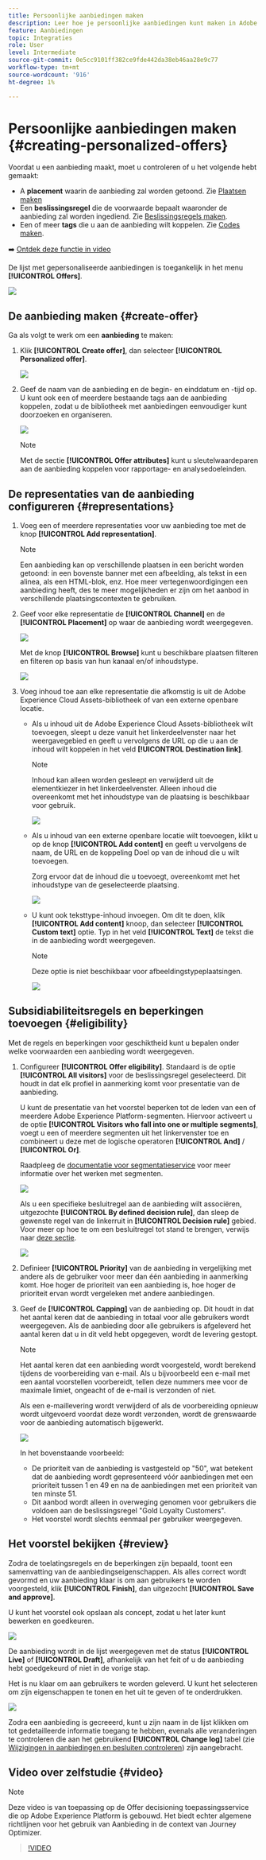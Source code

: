 ```yaml
---
title: Persoonlijke aanbiedingen maken
description: Leer hoe je persoonlijke aanbiedingen kunt maken in Adobe Experience Platform.
feature: Aanbiedingen
topic: Integraties
role: User
level: Intermediate
source-git-commit: 0e5cc9101ff382ce9fde442da38eb46aa28e9c77
workflow-type: tm+mt
source-wordcount: '916'
ht-degree: 1%

---
```


# Persoonlijke aanbiedingen maken {#creating-personalized-offers}

Voordat u een aanbieding maakt, moet u controleren of u het volgende hebt gemaakt:

* A **placement** waarin de aanbieding zal worden getoond. Zie [Plaatsen maken](../offer-library/creating-placements.md)
* Een **beslissingsregel** die de voorwaarde bepaalt waaronder de aanbieding zal worden ingediend. Zie [Beslissingsregels maken](../offer-library/creating-decision-rules.md).
* Een of meer **tags** die u aan de aanbieding wilt koppelen. Zie [Codes maken](../offer-library/creating-tags.md).

➡️ [Ontdek deze functie in video](#video)

De lijst met gepersonaliseerde aanbiedingen is toegankelijk in het menu **[!UICONTROL Offers]**.

![](../../assets/offers_list.png)

## De aanbieding maken {#create-offer}

Ga als volgt te werk om een **aanbieding** te maken:

1. Klik **[!UICONTROL Create offer]**, dan selecteer **[!UICONTROL Personalized offer]**.

   ![](../../assets/create_offer.png)

1. Geef de naam van de aanbieding en de begin- en einddatum en -tijd op. U kunt ook een of meerdere bestaande tags aan de aanbieding koppelen, zodat u de bibliotheek met aanbiedingen eenvoudiger kunt doorzoeken en organiseren.

   ![](../../assets/offer_details.png)

   >[!NOTE]
   >
   >Met de sectie **[!UICONTROL Offer attributes]** kunt u sleutelwaardeparen aan de aanbieding koppelen voor rapportage- en analysedoeleinden.

## De representaties van de aanbieding configureren {#representations}

1. Voeg een of meerdere representaties voor uw aanbieding toe met de knop **[!UICONTROL Add representation]**.

   >[!NOTE]
   >
   >Een aanbieding kan op verschillende plaatsen in een bericht worden getoond: in een bovenste banner met een afbeelding, als tekst in een alinea, als een HTML-blok, enz. Hoe meer vertegenwoordigingen een aanbieding heeft, des te meer mogelijkheden er zijn om het aanbod in verschillende plaatsingscontexten te gebruiken.

1. Geef voor elke representatie de **[!UICONTROL Channel]** en de **[!UICONTROL Placement]** op waar de aanbieding wordt weergegeven.

   ![](../../assets/channel-placement.png)

   Met de knop **[!UICONTROL Browse]** kunt u beschikbare plaatsen filteren en filteren op basis van hun kanaal en/of inhoudstype.

   ![](../../assets/browse-placements.png)

1. Voeg inhoud toe aan elke representatie die afkomstig is uit de Adobe Experience Cloud Assets-bibliotheek of van een externe openbare locatie.

   * Als u inhoud uit de Adobe Experience Cloud Assets-bibliotheek wilt toevoegen, sleept u deze vanuit het linkerdeelvenster naar het weergavegebied en geeft u vervolgens de URL op die u aan de inhoud wilt koppelen in het veld **[!UICONTROL Destination link]**.

      >[!NOTE]
      >
      >Inhoud kan alleen worden gesleept en verwijderd uit de elementkiezer in het linkerdeelvenster. Alleen inhoud die overeenkomt met het inhoudstype van de plaatsing is beschikbaar voor gebruik.

      ![](../../assets/offer_drag_content.png)

   * Als u inhoud van een externe openbare locatie wilt toevoegen, klikt u op de knop **[!UICONTROL Add content]** en geeft u vervolgens de naam, de URL en de koppeling Doel op van de inhoud die u wilt toevoegen.

      Zorg ervoor dat de inhoud die u toevoegt, overeenkomt met het inhoudstype van de geselecteerde plaatsing.

      ![](../../assets/offer_add_content.png)

   * U kunt ook teksttype-inhoud invoegen. Om dit te doen, klik **[!UICONTROL Add content]** knoop, dan selecteer **[!UICONTROL Custom text]** optie. Typ in het veld **[!UICONTROL Text]** de tekst die in de aanbieding wordt weergegeven.

      >[!NOTE]
      >
      >Deze optie is niet beschikbaar voor afbeeldingstypeplaatsingen.

      ![](../../assets/offer_text_content.png)

## Subsidiabiliteitsregels en beperkingen toevoegen {#eligibility}

Met de regels en beperkingen voor geschiktheid kunt u bepalen onder welke voorwaarden een aanbieding wordt weergegeven.

1. Configureer **[!UICONTROL Offer eligibility]**. Standaard is de optie **[!UICONTROL All visitors]** voor de beslissingsregel geselecteerd. Dit houdt in dat elk profiel in aanmerking komt voor presentatie van de aanbieding.

   U kunt de presentatie van het voorstel beperken tot de leden van een of meerdere Adobe Experience Platform-segmenten. Hiervoor activeert u de optie **[!UICONTROL Visitors who fall into one or multiple segments]**, voegt u een of meerdere segmenten uit het linkervenster toe en combineert u deze met de logische operatoren **[!UICONTROL And]** / **[!UICONTROL Or]**.

   Raadpleeg de [documentatie voor segmentatieservice](https://experienceleague.adobe.com/docs/experience-platform/segmentation/home.html) voor meer informatie over het werken met segmenten.

   ![](../../assets/offer-eligibility-segment.png)

   Als u een specifieke besluitregel aan de aanbieding wilt associëren, uitgezochte **[!UICONTROL By defined decision rule]**, dan sleep de gewenste regel van de linkerruit in **[!UICONTROL Decision rule]** gebied. Voor meer op hoe te om een besluitregel tot stand te brengen, verwijs naar [deze sectie](../offer-library/creating-decision-rules.md).

   ![](../../assets/offer_rule.png)

1. Definieer **[!UICONTROL Priority]** van de aanbieding in vergelijking met andere als de gebruiker voor meer dan één aanbieding in aanmerking komt. Hoe hoger de prioriteit van een aanbieding is, hoe hoger de prioriteit ervan wordt vergeleken met andere aanbiedingen.

1. Geef de **[!UICONTROL Capping]** van de aanbieding op. Dit houdt in dat het aantal keren dat de aanbieding in totaal voor alle gebruikers wordt weergegeven. Als de aanbieding door alle gebruikers is afgeleverd het aantal keren dat u in dit veld hebt opgegeven, wordt de levering gestopt.

   >[!NOTE]
   >
   >Het aantal keren dat een aanbieding wordt voorgesteld, wordt berekend tijdens de voorbereiding van e-mail. Als u bijvoorbeeld een e-mail met een aantal voorstellen voorbereidt, tellen deze nummers mee voor de maximale limiet, ongeacht of de e-mail is verzonden of niet.
   >
   >Als een e-maillevering wordt verwijderd of als de voorbereiding opnieuw wordt uitgevoerd voordat deze wordt verzonden, wordt de grenswaarde voor de aanbieding automatisch bijgewerkt.

   ![](../../assets/offer_capping.png)

   In het bovenstaande voorbeeld:

   * De prioriteit van de aanbieding is vastgesteld op &quot;50&quot;, wat betekent dat de aanbieding wordt gepresenteerd vóór aanbiedingen met een prioriteit tussen 1 en 49 en na de aanbiedingen met een prioriteit van ten minste 51.
   * Dit aanbod wordt alleen in overweging genomen voor gebruikers die voldoen aan de beslissingsregel &quot;Gold Loyalty Customers&quot;.
   * Het voorstel wordt slechts eenmaal per gebruiker weergegeven.

## Het voorstel bekijken {#review}

Zodra de toelatingsregels en de beperkingen zijn bepaald, toont een samenvatting van de aanbiedingseigenschappen. Als alles correct wordt gevormd en uw aanbieding klaar is om aan gebruikers te worden voorgesteld, klik **[!UICONTROL Finish]**, dan uitgezocht **[!UICONTROL Save and approve]**.

U kunt het voorstel ook opslaan als concept, zodat u het later kunt bewerken en goedkeuren.

![](../../assets/offer_review.png)

De aanbieding wordt in de lijst weergegeven met de status **[!UICONTROL Live]** of **[!UICONTROL Draft]**, afhankelijk van het feit of u de aanbieding hebt goedgekeurd of niet in de vorige stap.

Het is nu klaar om aan gebruikers te worden geleverd. U kunt het selecteren om zijn eigenschappen te tonen en het uit te geven of te onderdrukken.

![](../../assets/offer_created.png)

Zodra een aanbieding is gecreeerd, kunt u zijn naam in de lijst klikken om tot gedetailleerde informatie toegang te hebben, evenals alle veranderingen te controleren die aan het gebruikend **[!UICONTROL Change log]** tabel (zie [Wijzigingen in aanbiedingen en besluiten controleren](../get-started/user-interface.md#monitoring-changes)) zijn aangebracht.

## Video over zelfstudie {#video}

>[!NOTE]
>
>Deze video is van toepassing op de Offer decisioning toepassingsservice die op Adobe Experience Platform is gebouwd. Het biedt echter algemene richtlijnen voor het gebruik van Aanbieding in de context van Journey Optimizer.

>[!VIDEO](https://video.tv.adobe.com/v/329375?quality=12)

